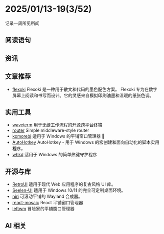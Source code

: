 # 2025/01/13-19(3/52)

记录一周所见所闻

## 阅读语句



## 资讯


## 文章推荐


- [flexoki](https://github.com/kepano/flexoki) Flexoki 是一种用于散文和代码的墨色配色方案。 Flexoki 专为在数字屏幕上阅读和书写而设计。它的灵感来自模拟印刷油墨和温暖的纸张色调。

## 实用工具

- [waveterm](https://github.com/wavetermdev/waveterm) 用于无缝工作流程的开源跨平台终端
- [router](https://github.com/pillarjs/router) Simple middleware-style router
- [komorebi](https://github.com/LGUG2Z/komorebi) 适用于 Windows 的平铺窗口管理器 🍉
- [AutoHotkey](https://github.com/AutoHotkey/AutoHotkey) AutoHotkey - 用于 Windows 的宏创建和面向自动化的脚本实用程序。
- [whkd](https://github.com/LGUG2Z/whkd) 适用于 Windows 的简单热键守护程序

## 开源与库

- [RetroUI](https://github.com/Logging-Stuff/RetroUI) 适用于现代 Web 应用程序的复古风格 UI 库。
- [Seelen-UI](https://github.com/eythaann/Seelen-UI) 适用于 Windows 10/11 的完全可定制桌面环境。
- [niri](https://github.com/YaLTeR/niri) 可滚动平铺的 Wayland 合成器。
- [react-mosaic](https://github.com/nomcopter/react-mosaic) React 平铺窗口管理器
- [leftwm](https://github.com/leftwm/leftwm) 冒险家的平铺窗口管理器


## AI 相关

